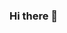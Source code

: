 ### Hi there 👋

<!--
**BreakingBald/BreakingBald** is a ✨ _special_ ✨ repository because its `README.md` (this file) appears on your GitHub profile.

Here is the Baldman! 
I am just learning a bit of coding! 
At the moment getting into Java 
no clue what i really am doing, but hey i gotta start somewhere
lol 
Kinda desperate for learning material, but i hope that youtube will supply enough of that
huh